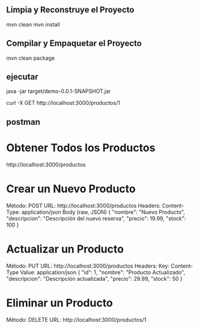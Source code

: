 ## Limpia y Reconstruye el Proyecto
mvn clean
mvn install

## Compilar y Empaquetar el Proyecto
mvn clean package

## ejecutar
java -jar target/demo-0.0.1-SNAPSHOT.jar

curl -X GET http://localhost:3000/productos/1

## postman
# Obtener Todos los Productos
http://localhost:3000/productos

# Crear un Nuevo Producto
Método: POST
URL: http://localhost:3000/productos
Headers: Content-Type: application/json
Body (raw, JSON)
{
"nombre": "Nuevo Producto",
"descripcion": "Descripción del nuevo reserva",
"precio": 19.99,
"stock": 100
}

# Actualizar un Producto
Método: PUT
URL: http://localhost:3000/productos
Headers:
Key: Content-Type
Value: application/json
{
"id": 1,
"nombre": "Producto Actualizado",
"descripcion": "Descripción actualizada",
"precio": 29.99,
"stock": 50
}

# Eliminar un Producto
Método: DELETE
URL: http://localhost:3000/productos/1


